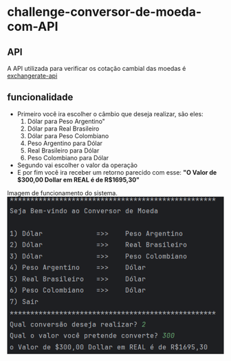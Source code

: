 # challenge-conversor-de-moeda-com-API

## API 

A API utilizada para verificar os cotação cambial das moedas é [exchangerate-api](https://www.exchangerate-api.com/) 

## funcionalidade

<ul>
<li>Primeiro você ira escolher o câmbio que deseja realizar, são eles:
    <ol>
        <li>Dólar para Peso Argentino"</li>
        <li>Dólar para Real Brasileiro</li>
        <li>Dólar para Peso Colombiano</li>
        <li>Peso Argentino para Dólar</li>
        <li>Real Brasileiro para Dólar</li>
        <li>Peso Colombiano para Dólar</li>
    </ol>
</li>
<li>Segundo vai escolher o valor da operação</li>
<li>E por fim você ira receber um retorno parecido com esse: <b>"O Valor de $300,00 Dollar em REAL é de R$1695,30"</b></li>
</ul>
Imagem de funcionamento do sistema.
<img src="./conversor-de-moeda/src/br/com/img/image.png"></img>